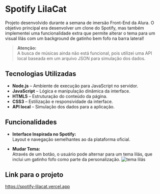 # Spotify LilaCat

Projeto desenvolvido durante a semana de imersão Front-End da Alura. O objetivo principal era desenvolver um clone do Spotify, mas também implementei uma funcionalidade extra que permite alterar o tema para um visual lilás com um background de gatinho bem fofo na barra lateral!

> **Atenção:**  
> A busca de músicas ainda não está funcional, pois utilizei uma API local baseada em um arquivo JSON para simulação dos dados.

## Tecnologias Utilizadas

- **Node.js** – Ambiente de execução para JavaScript no servidor.
- **JavaScript** – Lógica e manipulação dinâmica da interface.
- **HTML5** – Estruturação do conteúdo da página.
- **CSS3** – Estilização e responsividade da interface.
- **API local** – Simulação dos dados para a aplicação.

## Funcionalidades

- **Interface Inspirada no Spotify:**  
  Layout e navegação semelhantes ao da plataforma oficial.
  
- **Mudar Tema:**  
  Através de um botão, o usuário pode alternar para um tema lilás, que inclui um gatinho fofo como parte da personalização.
  ![tema lilás](https://github.com/user-attachments/assets/95cc3da4-df92-4316-84d2-d0c6592e73ff)

## Link para o projeto
https://spotify-lilacat.vercel.app


